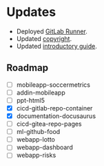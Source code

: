 # Updates

- Deployed [GitLab Runner](https://github.com/therepos/proxmox/blob/8367be2b41912bc642d0cbdd49a941a1bfd0142b/docker/gitlab-docker-compose.yml).
- Updated [copyright](https://therepos.github.io/docusaurus/about/#license).
- Updated [introductory guide](https://therepos.github.io/docusaurus/about/).

## Roadmap

- [ ] mobileapp-soccermetrics
- [ ] addin-mobileapp
- [ ] ppt-html5
- [x] cicd-gitlab-repo-container
- [x] documentation-docusaurus
- [ ] cicd-gitea-repo-pages
- [ ] ml-github-food
- [ ] webapp-lotto
- [ ] webapp-dashboard
- [ ] webapp-risks
